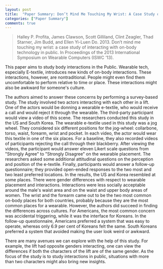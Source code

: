 ```yaml
---
layout: post
title:  "Paper Summary: Don’t Mind Me Touching My Wrist: A Case Study of Interacting with On-Body Technology in Public"
categories: ["Paper Summary"]
comments: true
---
```

> Halley P. Profita, James Clawson, Scott Gilliland, Clint Zeagler, Thad Starner, Jim Budd, and Ellen Yi-Luen Do. 2013. Don’t mind me touching my wrist: a case study of interacting with on-body technology in public. In Proceedings of the 2013 International Symposium on Wearable Computers (ISWC ’13).

This paper aims to study body interactions in the Public. Wearable tech, especially E-textile, introduces new kinds of on-body interactions. These interactions, however, are nontraditional. People might even find them uncomfortable to perform relative to time or place. These interactions might also be awkward for someone's culture.

The authors aimed to answer these concerns by performing a survey-based study. The study involved two actors interacting with each other in a lift. One of the actors would be donning a wearable e-textile, who would receive a call and would reject it through the wearable. The third-party participant would view a video of this scene. The researchers conducted this study in the US and South Korea. The wearable e-textile used in this study was a jog wheel. They considered six different positions for the jog-wheel: collarbone, torso, waist, forearm, wrist and pocket. In each video, the actor would wear this textile in one of the six places. For a baseline, they also recorded videos of participants rejecting the call through their blackberry. After viewing the videos, the participant would answer eleven Likert scale questions from "Strongly Agree" to "Strongly Disagree" on the wearable placement. The researchers asked some additional attitudinal questions on the perception and position of the e-textile. Finally, participants would answer a follow-up questionnaire; they provided open-ended responses to the two most and two least preferred locations. In the results, the US and Korea resembled at some places. There were gender differences with respect to wearable placement and interactions. Interactions were less socially acceptable around the male's waist area and on the waist and upper body areas of women. The wrist and the forearm came out to be the two most common on-body places for both countries, probably because they are the most common places for a wearable. However, the authors did succeed in finding the differences across cultures. For Americans, the most common concern was accidental triggering, while it was the interface for Koreans. In the follow-up questionnaire, Americans preferred a system that was easy to operate, whereas only 6.9 per cent of Koreans felt the same. South Koreans preferred a system that avoided making the user look weird or awkward. 

There are many avenues we can explore with the help of this study. For example, the lift had opposite genders interacting, one can view the differences if both the characters of the lift are of the same gender. As the focus of the study is to study interactions in public, situations with more than two characters might also bring new insights.
